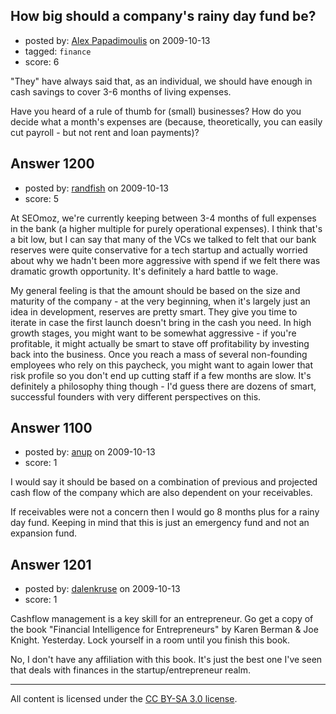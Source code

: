 ## How big should a company's rainy day fund be?

- posted by: [Alex Papadimoulis](https://stackexchange.com/users/-1/123-alex-papadimoulis) on 2009-10-13
- tagged: `finance`
- score: 6

"They" have always said that, as an individual, we should have enough in cash savings to cover 3-6 months of living expenses. 

Have you heard of a rule of thumb for (small) businesses? How do you decide what a month's expenses are (because, theoretically, you can easily cut payroll - but not rent and loan payments)?


## Answer 1200

- posted by: [randfish](https://stackexchange.com/users/-1/105-randfish) on 2009-10-13
- score: 5

At SEOmoz, we're currently keeping between 3-4 months of full expenses in the bank (a higher multiple for purely operational expenses). I think that's a bit low, but I can say that many of the VCs we talked to felt that our bank reserves were quite conservative for a tech startup and actually worried about why we hadn't been more aggressive with spend if we felt there was dramatic growth opportunity. It's definitely a hard battle to wage.

My general feeling is that the amount should be based on the size and maturity of the company - at the very beginning, when it's largely just an idea in development, reserves are pretty smart. They give you time to iterate in case the first launch doesn't bring in the cash you need. In high growth stages, you might want to be somewhat aggressive - if you're profitable, it might actually be smart to stave off profitability by investing back into the business. Once you reach a mass of several non-founding employees who rely on this paycheck, you might want to again lower that risk profile so you don't end up cutting staff if a few months are slow. It's definitely a philosophy thing though - I'd guess there are dozens of smart, successful founders with very different perspectives on this.


## Answer 1100

- posted by: [anup](https://stackexchange.com/users/-1/475-anup) on 2009-10-13
- score: 1

I would say it should be based on a combination of previous and projected cash flow of the company which are also dependent on your receivables. 

If receivables were not a concern then I would go 8 months plus for a rainy day fund. Keeping in mind that this is just an emergency fund and not an expansion fund.


## Answer 1201

- posted by: [dalenkruse](https://stackexchange.com/users/-1/282-dalenkruse) on 2009-10-13
- score: 1

Cashflow management is a key skill for an entrepreneur.  Go get a copy of the book "Financial Intelligence for Entrepreneurs" by Karen Berman & Joe Knight.  Yesterday.  Lock yourself in a room until you finish this book.

No, I don't have any affiliation with this book.  It's just the best one I've seen that deals with finances in the startup/entrepreneur realm.



---

All content is licensed under the [CC BY-SA 3.0 license](https://creativecommons.org/licenses/by-sa/3.0/).
